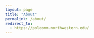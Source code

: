 ```yaml
---
layout: page
title: "About"
permalink: /about/
redirect_to: 
  - https://polcomm.northwestern.edu/
---
```


